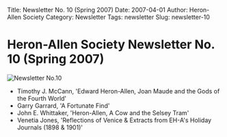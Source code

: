 Title: Newsletter No. 10 (Spring 2007)
Date: 2007-04-01
Author: Heron-Allen Society
Category: Newsletter
Tags: newsletter
Slug: newsletter-10

# Heron-Allen Society Newsletter No. 10 (Spring 2007)

![Newsletter No.10](/images/newsletters/newsl10.jpg)

- Timothy J. McCann, 'Edward Heron-Allen, Joan Maude and the Gods of the Fourth World'
- Garry Garrard, 'A Fortunate Find'
- John E. Whittaker, 'Heron-Allen, A Cow and the Selsey Tram'
- Venetia Jones, 'Reflections of Venice & Extracts from EH-A's Holiday Journals (1898 & 1901)' 
